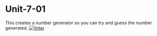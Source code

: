 # Unit-7-01
This creates a number generator so you can try and guess the number generated.
 [![linter](https://github.com/Hannah-Jurewicz-Turner/Unit-7-01/workflows/linter/badge.svg)](https://github.com/marketplace/actions/super-linter)
